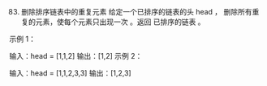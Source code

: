 83. 删除排序链表中的重复元素
给定一个已排序的链表的头 head ， 删除所有重复的元素，使每个元素只出现一次 。返回 已排序的链表 。

 

示例 1：


输入：head = [1,1,2]
输出：[1,2]
示例 2：


输入：head = [1,1,2,3,3]
输出：[1,2,3]